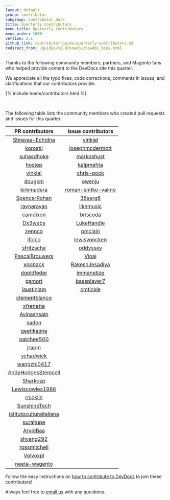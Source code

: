 ```yaml
---
layout: default
group: contributor
subgroup: contributor_docs
title: Quarterly Contributors
menu_title: Quarterly Contributors
menu_order: 1000
version: 2.1
github_link: contributor-guide/quarterly-contributors.md
redirect_from: /guides/v2.0/howdoi/howdoi_bios.html
---
```


Thanks to the following community members, partners, and Magento fans who helped provide content to the DevDocs site this quarter.

We appreciate all the typo fixes, code corrections, comments in issues, and clarifications that our contributors provide.

{% include home/contributors.html %}

<br/>

The following table lists the community members who created pull requests and issues for this quarter.

**PR contributors**|**Issue contributors**
:-----:|:-----:
[Shreyas-Echidna](https://github.com/Shreyas-Echidna)|[vinkiel](https://github.com/vinkiel)
[korostii](https://github.com/korostii)|[josephmcdermott](https://github.com/josephmcdermott)
[suhasdhoke](https://github.com/suhasdhoke)|[markoshust](https://github.com/markoshust)
[hostep](https://github.com/hostep)|[kalpmehta](https://github.com/kalpmehta)
[vinkiel](https://github.com/vinkiel)|[chris-pook](https://github.com/chris-pook)
[dougkm](https://github.com/dougkm)|[owenju](https://github.com/owenju)
[kirkmadera](https://github.com/kirkmadera)|[roman-snitko-vaimo](https://github.com/roman-snitko-vaimo)
[SpencerRohan](https://github.com/SpencerRohan)|[36serg6](https://github.com/36serg6)
[ravnarayan](https://github.com/ravnarayan)|[likemusic](https://github.com/likemusic)
[camdixon](https://github.com/camdixon)|[briscoda](https://github.com/briscoda)
[Dx3webs](https://github.com/Dx3webs)|[LukeHandle](https://github.com/LukeHandle)
[zennco](https://github.com/zennco)|[pmclain](https://github.com/pmclain)
[ifolco](https://github.com/lfolco)|[lewisvoncken](https://github.com/lewisvoncken)
[sfritzsche](https://github.com/sfritzsche)|[oddyssey](https://github.com/oddyssey)
[PascalBrouwers](https://github.com/PascalBrouwers)|[Vinai](https://github.com/Vinai)
[xpoback](https://github.com/xpoback)|[RakeshJesadiya](https://github.com/RakeshJesadiya)
[dgoldfeder](https://github.com/dgoldfeder)|[immanetize](https://github.com/immanetize)
[gamort](https://github.com/gamort)|[bassplayer7](https://github.com/bassplayer7)
[jaustinlam](https://github.com/jaustinlam)|[cmtickle](https://github.com/cmtickle)
[clementblanco](https://github.com/clementblanco)| 
[xfrenette](https://github.com/xfrenette)| 
[Avinashsain](https://github.com/Avinashsain)| 
[sadon](https://github.com/sadon)| 
[geetikatina](https://github.com/geetikatina)| 
[patchee500](https://github.com/patchee500)| 
[jrapm](https://github.com/jrapm)| 
[ychadwick](https://github.com/ychadwick)| 
[wangzhi0417](https://github.com/wangzhi0417)| 
[AndyHodgesStemcell](https://github.com/AndyHodgesStemcell)| 
[Sharkozp](https://github.com/Sharkozp)| 
[Lewiscowles1986](https://github.com/Lewiscowles1986)| 
[rnicklin](https://github.com/rnicklin)| 
[SunshineTech](https://github.com/SunshineTech)| 
[istitutoculturaitaliana](https://github.com/istitutoculturaitaliana)| 
[surajtupe](https://github.com/surajtupe)| 
[ArvidBaa](https://github.com/ArvidBaa)| 
[shyang292](https://github.com/shyang292)| 
[rossmitchell](https://github.com/rossmitchell)| 
[Volvoxpl](https://github.com/Volvoxpl)| 
[neeta-wagento](https://github.com/neeta-wagento)| 

Follow the easy instructions on [how to contribute to DevDocs][0] to join these contributors!

Always feel free to [email us][1] with any questions.


[0]: {{page.baseurl}}/contributor-guide/contributing_docs.html
[1]: mailto:DL-Magento-Doc-Feedback@magento.com
